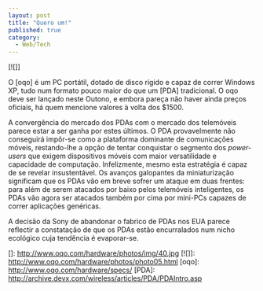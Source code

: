 ```yaml
---
layout: post
title: "Quero um!"
published: true
category:
  - Web/Tech
---
```


[![]]

O [oqo] é um PC portátil, dotado de disco rígido e capaz de correr
Windows XP, tudo num formato pouco maior do que um [PDA] tradicional. O
oqo deve ser lançado neste Outono, e embora pareça não haver ainda
preços oficiais, há quem mencione valores à volta dos \$1500.

A convergência do mercado dos PDAs com o mercado dos telemóveis parece
estar a ser ganha por estes últimos. O PDA provavelmente não conseguirá
impôr-se como a plataforma dominante de comunicações móveis,
restando-lhe a opção de tentar conquistar o segmento dos *power-users*
que exigem dispositivos móveis com maior versatilidade e capacidade de
computação. Infelizmente, mesmo esta estratégia é capaz de se revelar
insustentável. Os avanços galopantes da miniaturização significam que os
PDAs vão em breve sofrer um ataque em duas frentes: para além de serem
atacados por baixo pelos telemóveis inteligentes, os PDAs vão agora ser
atacados também por cima por mini-PCs capazes de correr aplicações
genéricas.

A decisão da Sony de abandonar o fabrico de PDAs nos EUA parece
reflectir a constatação de que os PDAs estão encurralados num nicho
ecológico cuja tendência é evaporar-se.

  []: http://www.oqo.com/hardware/photos/img/40.jpg
  [![]]: http://www.oqo.com/hardware/photos/photo05.html
  [oqo]: http://www.oqo.com/hardware/specs/
  [PDA]: http://archive.devx.com/wireless/articles/PDA/PDAIntro.asp
